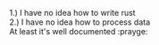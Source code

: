 1.) I have no idea how to write rust <br>
2.) I have no idea how to process data <br>
At least it's well documented :prayge:
